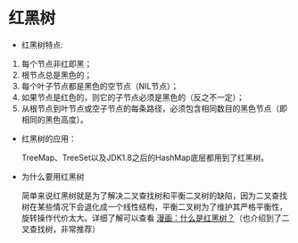 # 红黑树

- 红黑树特点:

1. 每个节点非红即黑；
2. 根节点总是黑色的；
3. 每个叶子节点都是黑色的空节点（NIL节点）；
4. 如果节点是红色的，则它的子节点必须是黑色的（反之不一定）；
5. 从根节点到叶节点或空子节点的每条路径，必须包含相同数目的黑色节点（即相同的黑色高度）。

- 红黑树的应用：

  TreeMap、TreeSet以及JDK1.8之后的HashMap底层都用到了红黑树。

- 为什么要用红黑树

  简单来说红黑树就是为了解决二叉查找树和平衡二叉树的缺陷，因为二叉查找树在某些情况下会退化成一个线性结构，平衡二叉树为了维护其严格平衡性，旋转操作代价太大。详细了解可以查看 [漫画：什么是红黑树？](https://juejin.im/post/5a27c6946fb9a04509096248#comment)（也介绍到了二叉查找树，非常推荐）